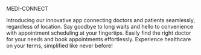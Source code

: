 MEDI-CONNECT

Introducing our innovative app connecting doctors and patients seamlessly, regardless of location. Say goodbye to long waits and hello to convenience with appointment scheduling at your fingertips. Easily find the right doctor for your needs and book appointments effortlessly. Experience healthcare on your terms, simplified like never before!
